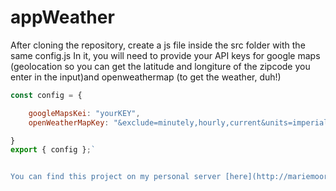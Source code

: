 # appWeather

After cloning the repository, create a js file inside the src folder with the same config.js
In it, you will need to provide your API keys for google maps (geolocation so you can get the latitude and longiture of the zipcode you enter in the input)and openweathermap (to get the weather, duh!)

```JavaScript
const config = {

    googleMapsKei: "yourKEY",
    openWeatherMapKey: "&exclude=minutely,hourly,current&units=imperial&appid=yourKEY"

}
export { config };`


You can find this project on my personal server [here](http://mariemoore.site/WeatherApp/ "weather App")


```
